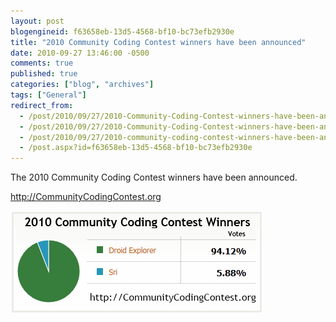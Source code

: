 ```yaml
---
layout: post
blogengineid: f63658eb-13d5-4568-bf10-bc73efb2930e
title: "2010 Community Coding Contest winners have been announced"
date: 2010-09-27 13:46:00 -0500
comments: true
published: true
categories: ["blog", "archives"]
tags: ["General"]
redirect_from: 
  - /post/2010/09/27/2010-Community-Coding-Contest-winners-have-been-announced.aspx
  - /post/2010/09/27/2010-Community-Coding-Contest-winners-have-been-announced
  - /post/2010/09/27/2010-community-coding-contest-winners-have-been-announced
  - /post.aspx?id=f63658eb-13d5-4568-bf10-bc73efb2930e
---
```

<!-- more -->

The 2010 Community Coding Contest winners have been announced.

<a href="http://CommunityCodingContest.org">http://CommunityCodingContest.org</a>

<img src="/files/2010/9/2010CommunityCodingContestWinners.png" alt="" />
